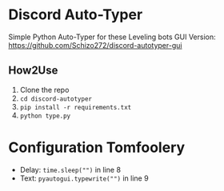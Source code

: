 # Discord Auto-Typer
Simple Python Auto-Typer for these Leveling bots
GUI Version: https://github.com/Schizo272/discord-autotyper-gui

## How2Use
1. Clone the repo
2. ```cd discord-autotyper```
3. ```pip install -r requirements.txt```
4. ```python type.py```

# Configuration Tomfoolery

- Delay: ```time.sleep("")``` in line 8
- Text: ```pyautogui.typewrite("")``` in line 9
